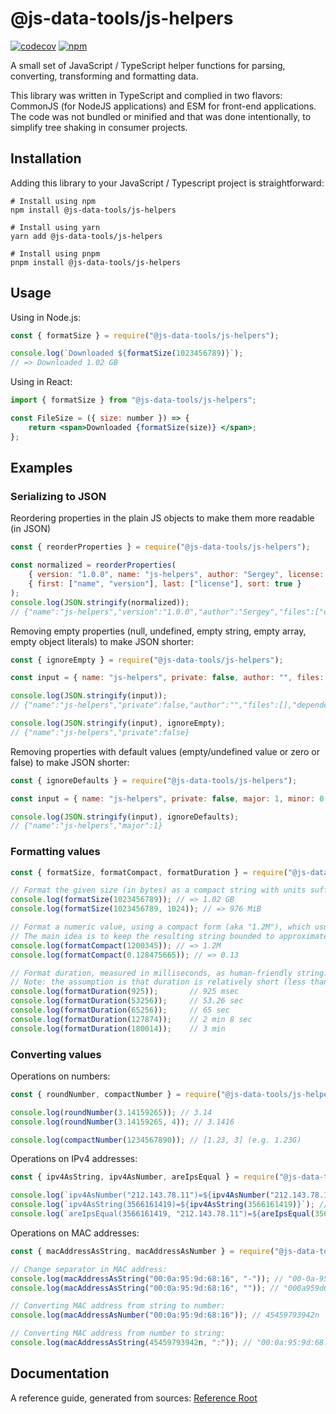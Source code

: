 # @js-data-tools/js-helpers

[![codecov][codecov-image]][codecov-url]
[![npm][npm-image]][npm-url]

A small set of JavaScript / TypeScript helper functions for parsing, converting, transforming and formatting data.

This library was written in TypeScript and complied in two flavors: CommonJS (for NodeJS applications) and ESM
for front-end applications. The code was not bundled or minified and that was done intentionally, to simplify
tree shaking in consumer projects.

## Installation

Adding this library to your JavaScript / Typescript project is straightforward:

```shell
# Install using npm
npm install @js-data-tools/js-helpers

# Install using yarn
yarn add @js-data-tools/js-helpers

# Install using pnpm
pnpm install @js-data-tools/js-helpers
```

## Usage

Using in Node.js:

```js
const { formatSize } = require("@js-data-tools/js-helpers");

console.log(`Downloaded ${formatSize(1023456789)}`);
// => Downloaded 1.02 GB
```

Using in React:

```jsx
import { formatSize } from "@js-data-tools/js-helpers";

const FileSize = ({ size: number }) => {
    return <span>Downloaded {formatSize(size)} </span>;
};
```

## Examples

### Serializing to JSON

Reordering properties in the plain JS objects to make them more readable (in JSON)

```js
const { reorderProperties } = require("@js-data-tools/js-helpers");

const normalized = reorderProperties(
    { version: "1.0.0", name: "js-helpers", author: "Sergey", license: "MIT", main: "index.js", files: ["dist"] },
    { first: ["name", "version"], last: ["license"], sort: true }
);
console.log(JSON.stringify(normalized));
// {"name":"js-helpers","version":"1.0.0","author":"Sergey","files":["dist"],"main":"index.js","license":"MIT"}
```


Removing empty properties (null, undefined, empty string, empty array, empty object literals) to make JSON shorter:

```js
const { ignoreEmpty } = require("@js-data-tools/js-helpers");

const input = { name: "js-helpers", private: false, author: "", files: [], dependencies: {}, devDependencies: undefined };

console.log(JSON.stringify(input));
// {"name":"js-helpers","private":false,"author":"","files":[],"dependencies":{}}

console.log(JSON.stringify(input), ignoreEmpty);
// {"name":"js-helpers","private":false}
```


Removing properties with default values (empty/undefined value or zero or false) to make JSON shorter:

```js
const { ignoreDefaults } = require("@js-data-tools/js-helpers");

const input = { name: "js-helpers", private: false, major: 1, minor: 0, author: "", files: [], dependencies: {}, devDependencies: undefined };

console.log(JSON.stringify(input), ignoreDefaults);
// {"name":"js-helpers","major":1}
```

### Formatting values

```js
const { formatSize, formatCompact, formatDuration } = require("@js-data-tools/js-helpers");

// Format the given size (in bytes) as a compact string with units suffix:
console.log(formatSize(1023456789)); // => 1.02 GB
console.log(formatSize(1023456789, 1024)); // => 976 MiB

// Format a numeric value, using a compact form (aka "1.2M"), which usually takes not more than 6 symbols.
// The main idea is to keep the resulting string bounded to approximately 6 characters
console.log(formatCompact(1200345)); // => 1.2M
console.log(formatCompact(0.128475665)); // => 0.13

// Format duration, measured in milliseconds, as human-friendly string.
// Note: the assumption is that duration is relatively short (less than 2 hours)
console.log(formatDuration(925));       // 925 msec
console.log(formatDuration(53256));     // 53.26 sec
console.log(formatDuration(65256));     // 65 sec
console.log(formatDuration(127874));    // 2 min 8 sec
console.log(formatDuration(180014));    // 3 min
```

### Converting values

Operations on numbers:

```js
const { roundNumber, compactNumber } = require("@js-data-tools/js-helpers");

console.log(roundNumber(3.14159265)); // 3.14
console.log(roundNumber(3.14159265, 4)); // 3.1416

console.log(compactNumber(1234567890)); // [1.23, 3] (e.g. 1.23G)
```

Operations on IPv4 addresses:

```js
const { ipv4AsString, ipv4AsNumber, areIpsEqual } = require("@js-data-tools/js-helpers");

console.log(`ipv4AsNumber("212.143.78.11")=${ipv4AsNumber("212.143.78.11")}`); // 3566161419
console.log(`ipv4AsString(3566161419)=${ipv4AsString(3566161419)}`); // 212.143.78.11
console.log(`areIpsEqual(3566161419, "212.143.78.11")=${areIpsEqual(3566161419, "212.143.78.11")}`); // true
```

Operations on MAC addresses:

```js
const { macAddressAsString, macAddressAsNumber } = require("@js-data-tools/js-helpers");

// Change separator in MAC address:
console.log(macAddressAsString("00:0a:95:9d:68:16", "-")); // "00-0a-95-9d-68-16"
console.log(macAddressAsString("00:0a:95:9d:68:16", "")); // "000a959d6816"

// Converting MAC address from string to number:
console.log(macAddressAsNumber("00:0a:95:9d:68:16")); // 45459793942n

// Converting MAC address from number to string:
console.log(macAddressAsString(45459793942n, ":")); // "00:0a:95:9d:68:16"
```

## Documentation

A reference guide, generated from sources: [Reference Root](docs/ref/modules.md)

[codecov-url]: https://codecov.io/gh/js-data-tools/js-helpers
[codecov-image]: https://codecov.io/gh/js-data-tools/js-helpers/branch/master/graph/badge.svg?token=MZRT5GHT55
[npm-url]: https://www.npmjs.com/package/@js-data-tools/js-helpers
[npm-image]: https://img.shields.io/npm/v/@js-data-tools/js-helpers
